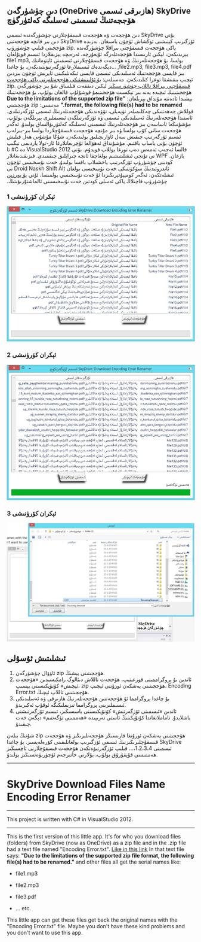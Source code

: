 ﻿
## ‫SkyDrive (ھازىرقى ئىسمى OneDrive) دىن چۈشۈرگەن ھۆججەتنىڭ ئىسمىنى ئەسلىگە كەلتۈرگۈچ

بۇنى ‫SkyDrive دىن ھۆججەت ۋە ھۆججەت قىسقۇچلارنى چۈشۈرگەندە ئىسمى ئۆزگىرىپ كېتىشنى ئوڭشاش ئۈچۈن ياسىغان.
بەزىدە  ‫SkyDrive دىن بىر قانچە ھۆججەتنى ياكى ھۆججەت قىسقۇچنى بىراقلا چۈشۈرگەندە .zip ھۆججىتى قىلىپ چۈشۈرۈپ بېرىدىكەن، لېكىن ئارىسىدا ھۆججەتلەرگە ئۇيغۇرچە، ئەرەبچە يېزىقلاردا ئىسىم قويۇلغان بولسا، بۇ ھۆججەتلەرنىڭ ۋە ھۆججەت قىسقۇچلارنى ئىسمىنى ئاپتوماتىك file1.mp3, file2.mp3, file3.mp3, file4.pdf, ...دېگەندەك ئىسىملارغا ئۆزگەرتىۋىتىدىكەن. بۇ چاغدا بىز قايسى ھۆججەتنىڭ ئەسلىدىكى ئىسمى قايسى ئىكەنلىكىنى ئايرىش ئۈچۈن بىردىن ئېچىپ بىقىشقا توغرا كىلىدىكەن.
مەسىلەن: [بۇ ئۇلىنىشتىكى ھۆججەتلەرنى ياكى ھۆججەت قىسقۇچنى بىراقلا تاللاپ چۈشۈرسىڭىز](Https://skydrive.live.com/redir?resid=D6F844C80E6EF1C!115&authkey=!AE3yueQIrpzhw‏)
لېكىن دىققەت قىلساق شۇ بىز چۈشۈرگەن .zip ھۆججىتىنىڭ ئىچىدە يەنە بىر تېكسىت ھۆججىتىمۇ قوشۇلۇپ قالغان بولۇپ، بۇ ھۆججەتنىڭ بېشىدا ئادەتتە مۇنداق يېزىلغان:
**"Due to the limitations of the supported zip file format, the following file(s) had to be renamed."**
مەنىسى: zip ھۆججىتىنى قوللاش جەھەتتىكى چەكلىمىلەر تۈپەيلى، تۆۋەندىكى ھۆججەتلەرنىڭ ئىسمى ئۆزگەرتىلدى.
ئاستىدا ھۆججەتلەرنىڭ ئەسلىدىكى ئىسمى ۋە ئۆزگەرتىلگەن ئىسىملىرى بېرىلگەن بولۇپ، مۇشۇنىڭغا ئاساسەن بىز ھۆججەتلەرنىڭ ئىسمىنى ئەسلىگە كەلتۈرىۋالساق بولىدۇ.
ئەگەر ھۆججەت سانى كۆپ بولسا ۋە بىر مۇنچە ھۆججەت قىسقۇچلاردا بولسا بىر-بىرلەپ ئىسىم ئۆزگەرتىپ چىقىش سەل ئاۋارىچىلىق بولىدىكەن. شۇڭا مۇشۇنى ھەل قىلىش ئۈچۈن بۇنى ياساپ باقتىم. مۇشۇنداق ئەھۋالغا ئۇچرىغانلارغا  ئاز-تولا ياردىمى تېگىپ قالسا ئەجەپ ئەمەس دەپ تورغا يوللاپ قويدۇم.
‫بۇنى VisualStudio 2012 دە C# تا يازغان. ‫WPF نى تۇنجى ئىشلىتىشىم بولغاچقا ئانچە چىرايلىق چىقمىدى. قىزىقىدىغانلار كودىنى چۈشۈرۈپ ئۆزگەرتىپ ياخشىلاپ باقسا بولىدۇ.
‫خەت نۇسخىسى ئۈچۈن ئاندروئىدنىڭ سۈكۈتتىكى خەت نۇسخىسى بولغان Droid Naskh Shift Alt نى ئىشلەتكەن، ئەگەر كومپيۇتېرىڭىزدا ئۇ خەت نۇسخىسى بولمىسا، ئۇنى [بۇ يەردىن](https://raw.githubusercontent.com/sunsiz/SkyDrive_Error_Renamer/master/DroidNaskh-Regular-SystemUI.ttf) چۈشۈرۈپ قاچىلاڭ ياكى ئەسلى كودتىن خەت نۇسخىسىنى ئالماشتۇرىۋىتىڭ.

### ئېكران كۆرۈنىشى 1

![ئېكران كۆرۈنىشى](https://raw.githubusercontent.com/sunsiz/SkyDrive_Error_Renamer/master/screenshots/WindowScreenshot.jpg)

### ئېكران كۆرۈنىشى 2

![ئېكران كۆرۈنىشى](https://raw.githubusercontent.com/sunsiz/SkyDrive_Error_Renamer/master/screenshots/WindowScreenshot1.jpg)

### ئېكران كۆرۈنىشى 3

![ئېكران كۆرۈنىشى](https://raw.githubusercontent.com/sunsiz/SkyDrive_Error_Renamer/master/screenshots/WindowScreenshot2.jpg)


## ئىشلىتىش ئۇسۇلى
1. ئاۋۋال چۈشۈرگەن zip ھۆججىتىنى يېشىڭ.
2. ئاندىن بۇ پروگراممىنى قوزغىتىپ، ھۆججەت تاللاش دىئالوگ رامكىسىدىن «ھۆججەت ئېچىش» كۇنۇپكىسىنى بېسىپ، zip ھۆججىتىنى يەشكەن ئورۇننى ئېچىپ، Encoding Error.txt ھۆججىتىنى تاللاپ ئېچىڭ.
3. بۇ چاغدا پروگرامما ئۇ ھۆججەتتىن ھۆججەتلەرنىڭ ھازىرقى ۋە ئەسلىدىكى ئىسىملىرىنى پروگرامما تىزىملىكىگە ئوقۇپ ئەكىرىدۇ.
4. ئاندىن «ئىسمىنى ئۆزگەرتىش» كۇنۇپكىسىنى باسسىڭىز، ئىسىم ئۆزگەرتىشنى باشلايدۇ. تاماملانغاندا كۇنۇپكىنىڭ ئاستى تەرىپىدە «ھەممىنى تۈگەتتىم» دېگەن خەت چىقىدۇ.

شۇنىڭ بىلەن zip ھۆججىتىنى يەشكەن ئورۇنغا قارىسىڭز ھۆججەتلىرىڭىز ۋە ھۆججەت قىسقۇچلىرىڭىزنىڭ ئىسمى ئۆزگىرىپ بولغانلىقىنى كۆرەلەيسىز. بۇ چاغدا SkyDrive ئىسمىنى 1،2،3،4،... قىلىپ ئۆزگەرتىۋەتكەن ھۆججەت قىسقۇچلارنى ئاچسىڭىز ھەممىسى قۇپقۇرۇق بولۇپ، بۇلارنى خاتىرجەم ئۆچۈرىۋەتسىڭىز بولىدۇ.

***************

# SkyDrive Download Files Name Encoding Error Renamer

**************
This project is written with C# in VisualStudio 2012.
**************

This is the first version of this little app.
It's for who you download files (folders) from SkyDrive (now as OneDrive) as a zip file and in the .zip file had a text file named "Encoding Error.txt".
[Like in this link](Https://skydrive.live.com/redir?resid=D6F844C80E6EF1C!115&authkey=!AE3yueQIrpzhw‏)
In that text file says: 
**"Due to the limitations of the supported zip file format, the following file(s) had to be renamed."** 
and other files all get the serial names like:

 * file1.mp3
 + file2.mp3
 - file3.pdf
 * ... etc.

This little app can get these files get back the original names with the "Encoding Error.txt" file. 
Maybe you don't have these kind problems and you don't want to use this app. 
